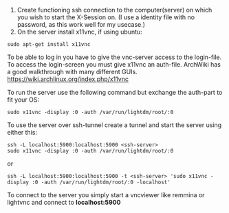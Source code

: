 1. Create functioning ssh connection to the computer(server) on which you wish to start the X-Session on. (I use a identity file with no password, as this work well for my usecase.)
2. On the server install x11vnc, if using ubuntu:
```
sudo apt-get install x11vnc
```
To be able to log in you have to give the vnc-server access to the login-file. To access the login-screen you must give x11vnc an auth-file. ArchWiki has a good walkthrough with many different GUIs. https://wiki.archlinux.org/index.php/x11vnc

To run the server use the following command but exchange the auth-part to fit your OS:
```
sudo x11vnc -display :0 -auth /var/run/lightdm/root/:0
```
To use the server over ssh-tunnel create a tunnel and start the server using either this:
```
ssh -L localhost:5900:localhost:5900 <ssh-server>
sudo x11vnc -display :0 -auth /var/run/lightdm/root/:0
```
or
```
ssh -L localhost:5900:localhost:5900 -t <ssh-server> 'sudo x11vnc -display :0 -auth /var/run/lightdm/root/:0 -localhost'
```
To connect to the server you simply start a vncviewer like remmina or lightvnc and connect to **localhost:5900**
